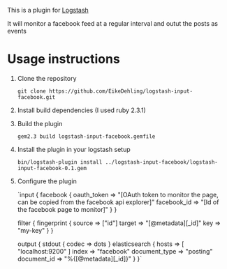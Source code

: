 This is a plugin for [Logstash](https://github.com/elastic/logstash)

It will monitor a facebook feed at a regular interval and outut the posts as events

# Usage instructions

1. Clone the repository
   
   `git clone https://github.com/EikeDehling/logstash-input-facebook.git`

2. Install build dependencies (I used ruby 2.3.1)

3. Build the plugin

   `gem2.3 build logstash-input-facebook.gemfile`

4. Install the plugin in your logstash setup

   `bin/logstash-plugin install ../logstash-input-facebook/logstash-input-facebook-0.1.gem`

5. Configure the plugin


   `input {
      facebook {
        oauth_token => "[OAuth token to monitor the page, can be copied from the facebook api explorer]"
        facebook_id => "[Id of the facebook page to monitor]"
      }
    }

    filter {
      fingerprint {
        source => ["id"]
        target => "[@metadata][_id]"
        key => "my-key"
      }
    }

    output {
      stdout { codec => dots }
      elasticsearch {
        hosts => [ "localhost:9200" ]
        index => "facebook"
        document_type => "posting"
        document_id => "%{[@metadata][_id]}"
      }
   }`
